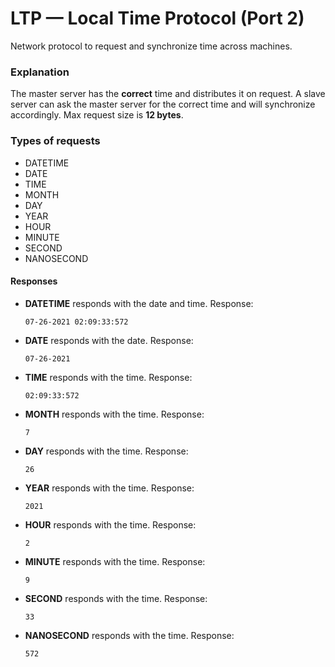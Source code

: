 # LTP — Local Time Protocol (Port 2)
Network protocol to request and synchronize time across machines.

### Explanation
The master server has the **correct** time and distributes it on request. A slave server can ask the master server for the correct time and will synchronize accordingly. Max request size is **12 bytes**.

### Types of requests
- DATETIME
- DATE
- TIME
- MONTH
- DAY
- YEAR
- HOUR
- MINUTE
- SECOND
- NANOSECOND

#### Responses
- **DATETIME** responds with the date and time. Response:
    ```
    07-26-2021 02:09:33:572
    ```
- **DATE** responds with the date. Response:
    ```
    07-26-2021
    ```
- **TIME** responds with the time. Response:
    ```
    02:09:33:572
    ```
- **MONTH** responds with the time. Response:
    ```
    7
    ```
- **DAY** responds with the time. Response:
    ```
    26
    ```
- **YEAR** responds with the time. Response:
    ```
    2021
    ```
- **HOUR** responds with the time. Response:
    ```
    2
    ```
- **MINUTE** responds with the time. Response:
    ```
    9
    ```
- **SECOND** responds with the time. Response:
    ```
    33
    ```

- **NANOSECOND** responds with the time. Response:
    ```
    572
    ```